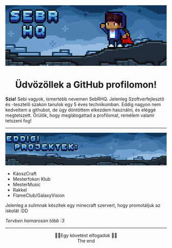 <img src="media/sebRbanner.png">
<h1 align="center">
Üdvözöllek a GitHub profilomon!
</h1>
<b>Szia!</b> Sebi vagyok, ismertebb nevemen SebRHQ. Jelenleg Szoftverfejlesztő és -tesztelő szakon tanulok egy 5 éves technikumban. Eddig nagyon nem kedveltem a githubot, de úgy döntöttem elkezdem használni, és eléggé megtetszett. Örülök, hogy meglátogattad a profilomat, remélem valami tetszeni fog!<hr>

<img src="media/git-Projektek2.png">

 - KáoszCraft
 - Mesterfokon Klub
 - MesterMusic
 - Rakkel
 - FlameClub/GalaxyVision

Jelenleg a sulimnak készítek egy minecraft szervert, hogy promotáljuk az iskolát :DD

*Tervben hamarosan több :3*
<hr><p align="center">
🌟💓Egy követést elfogadok 💓🌟<br>
The end
</p>
